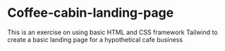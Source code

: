 # Coffee-cabin-landing-page
 This is an exercise on using basic HTML and CSS framework Tailwind to create a basic landing page for a hypothetical cafe business

